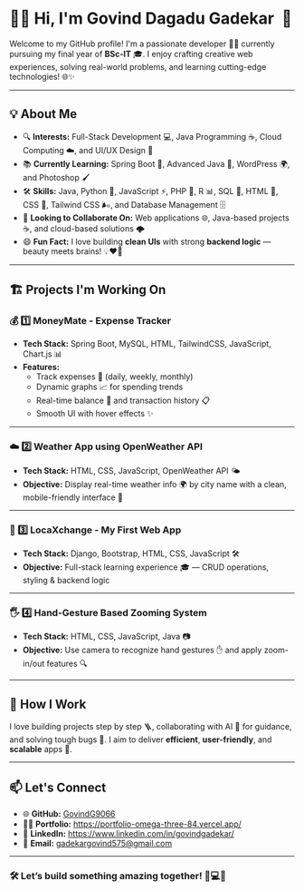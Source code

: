 # 🙋‍♂️ Hi, I'm **Govind Dagadu Gadekar** &nbsp;🚀

Welcome to my GitHub profile! I'm a passionate developer 👨‍💻 currently pursuing my final year of **BSc-IT** 🎓. I enjoy crafting creative web experiences, solving real-world problems, and learning cutting-edge technologies! 🌐✨

---

## 💡 About Me
- 🔍 **Interests:** Full-Stack Development 💻, Java Programming ☕, Cloud Computing ☁️, and UI/UX Design 🎨
- 📚 **Currently Learning:** Spring Boot 🌿, Advanced Java 🧩, WordPress 🌍, and Photoshop 🖌️
- 🛠️ **Skills:** Java, Python 🐍, JavaScript ⚡, PHP 🐘, R 📊, SQL 🧮, HTML 🧱, CSS 🎀, Tailwind CSS 🌬️, and Database Management 🗄️
- 🤝 **Looking to Collaborate On:** Web applications 🌐, Java-based projects ☕, and cloud-based solutions 🌩️
- 😄 **Fun Fact:** I love building **clean UIs** with strong **backend logic** — beauty meets brains! 💡❤️‍🔥

---

## 🏗️ Projects I'm Working On

### 💰 1️⃣ MoneyMate - Expense Tracker
- **Tech Stack:** Spring Boot, MySQL, HTML, TailwindCSS, JavaScript, Chart.js 📊
- **Features:**
  - Track expenses 📆 (daily, weekly, monthly)
  - Dynamic graphs 📈 for spending trends
  - Real-time balance 💸 and transaction history 📋
  - Smooth UI with hover effects ✨

---

### ☁️ 2️⃣ Weather App using OpenWeather API
- **Tech Stack:** HTML, CSS, JavaScript, OpenWeather API 🌤️
- **Objective:** Display real-time weather info 🌍 by city name with a clean, mobile-friendly interface 📱

---

### 🔁 3️⃣ LocaXchange - My First Web App
- **Tech Stack:** Django, Bootstrap, HTML, CSS, JavaScript 🛠️
- **Objective:** Full-stack learning experience 🎓 — CRUD operations, styling & backend logic

---

### 🖐️ 4️⃣ Hand-Gesture Based Zooming System
- **Tech Stack:** HTML, CSS, JavaScript, Java 📷
- **Objective:** Use camera to recognize hand gestures ✋ and apply zoom-in/out features 🔍

---

## 🧠 How I Work
I love building projects step by step 🪜, collaborating with AI 🤖 for guidance, and solving tough bugs 🔧. I aim to deliver **efficient**, **user-friendly**, and **scalable** apps 💪.

---

## 📫 Let's Connect
- 🌐 **GitHub:** [GovindG9066](https://github.com/GovindG9066)
- 🧑‍💼 **Portfolio:** https://portfolio-omega-three-84.vercel.app/
- 💼 **LinkedIn:** https://www.linkedin.com/in/govindgadekar/
- 📩 **Email:** gadekargovind575@gmail.com

---

### 🛠️ Let’s build something **amazing** together! 🚀💻🔥
